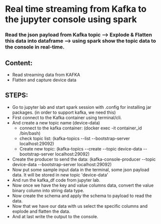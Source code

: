 # Real time streaming from Kafka to the jupyter console using spark

### Read the json payload from Kafka topic --> Explode & Flatten this data into dataframe --> using spark show the topic data to the console in real-time.  

## Content:
- Read streaming data from KAFKA
- Flatten and capture device data

## STEPS:
- Go to jupyter lab and start spark session with .config for installing jar packages. (in order to support kafka, we need this)
- First connect to the Kafka container using terminal/cli.
- And create a new topic name (device-data)
    - connect to the kafka container: (docker exec -it container_id /bin/bash)
    - check topic list: (kafka-topics --list --bootstrap-server localhost:29092)
    - Create new topic: (kafka-topics --create --topic device-data --bootstrap-server localhost:29092)
- Create the producer to send the data: (kafka-console-producer --topic device-data --bootstrap-server localhost:29092)
- Now put some sample input data in the terminal, some json payload data. It will be stored in new topic 'device-data'
- And run the kafka_df code from jupyter lab.
- Now once we have the key and value columns data, convert the value binary column into string data type.
- Now create the schema and apply the schema to payload to read the data.
- Now that we have our data with us select the specific columns and explode and flatten the data.
- And at last write the output to the console.
